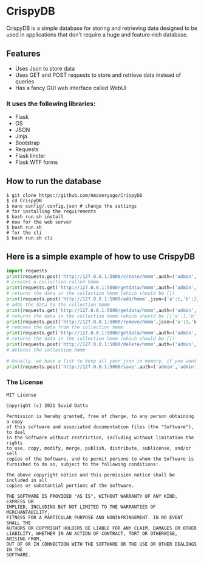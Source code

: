 # CrispyDB
CrispyDB is a simple database for storing and retrieving data designed to be used in applications that don't require a huge and feature-rich database.

## Features
* Uses Json to store data
* Uses GET and POST requests to store and retrieve data instead of queries
* Has a fancy GUI web interface called WebUI



### It uses the following libraries:
* Flask
* OS
* JSON
* Jinja
* Bootstrap
* Requests
* Flask limiter
* Flask WTF forms



## How to run the database
```shell
$ git clone https://github.com/Amazeryogo/CrispyDB
$ cd CrispyDB
$ nano config/.config.json # change the settings
# for installing the requirements
$ bash run.sh install
# now for the web server
$ bash run.sh
# for the cli
$ bash run.sh cli
```



## Here is a simple example of how to use CrispyDB
```python
import requests
print(requests.post('http://127.0.0.1:5000/create/hmmm',auth=('admin','admin')).text)
# creates a collection called hmmm
print(requests.get('http://127.0.0.1:5000/getdata/hmmm',auth=('admin','admin')).text)
# returns the data in the collection hmmm (which should be [])
print(requests.post('http://127.0.0.1:5000/add/hmmm',json={'a':1,'b':2},auth=('admin','admin')).text)
# adds the data to the collection hmmm
print(requests.get('http://127.0.0.1:5000/getdata/hmmm',auth=('admin','admin')).text)
# returns the data in the collection hmmm (which should be [{'a':1,'b':2}])
print(requests.post('http://127.0.0.1:5000/remove/hmmm',json={'a':1,'b':2},auth=('admin','admin')).text)
# removes the data from the collection hmmm
print(requests.get('http://127.0.0.1:5000/getdata/hmmm',auth=('admin','admin')).text)
# returns the data in the collection hmmm (which should be [])
print(requests.post('http://127.0.0.1:5000/delete/hmmm',auth=('admin','admin')).text)
# deletes the collection hmmm

# Usually, we have a list to keep all your json in memory, if you want to save your data, you must send a request to /save
print(requests.post('http://127.0.0.1:5000/save',auth=('admin','admin')).text)
```
### The License
```
MIT License

Copyright (c) 2021 Suvid Datta

Permission is hereby granted, free of charge, to any person obtaining a copy
of this software and associated documentation files (the "Software"), to deal
in the Software without restriction, including without limitation the rights
to use, copy, modify, merge, publish, distribute, sublicense, and/or sell
copies of the Software, and to permit persons to whom the Software is
furnished to do so, subject to the following conditions:

The above copyright notice and this permission notice shall be included in all
copies or substantial portions of the Software.

THE SOFTWARE IS PROVIDED "AS IS", WITHOUT WARRANTY OF ANY KIND, EXPRESS OR
IMPLIED, INCLUDING BUT NOT LIMITED TO THE WARRANTIES OF MERCHANTABILITY,
FITNESS FOR A PARTICULAR PURPOSE AND NONINFRINGEMENT. IN NO EVENT SHALL THE
AUTHORS OR COPYRIGHT HOLDERS BE LIABLE FOR ANY CLAIM, DAMAGES OR OTHER
LIABILITY, WHETHER IN AN ACTION OF CONTRACT, TORT OR OTHERWISE, ARISING FROM,
OUT OF OR IN CONNECTION WITH THE SOFTWARE OR THE USE OR OTHER DEALINGS IN THE
SOFTWARE.
```
